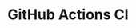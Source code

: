 # GitHub Actions CI


































































































































































































































































































































































































































































































































































































































































































































































